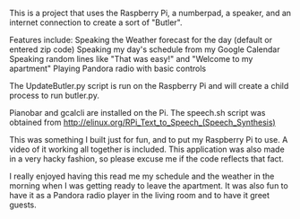 This is a project that uses the Raspberry Pi, a numberpad, a speaker,
and an internet connection to create a sort of "Butler".

Features include:
Speaking the Weather forecast for the day (default or entered zip code)
Speaking my day's schedule from my Google Calendar
Speaking random lines like "That was easy!" and "Welcome to my apartment"
Playing Pandora radio with basic controls

The UpdateButler.py script is run on the Raspberry Pi and will create 
a child process to run butler.py.

Pianobar and gcalcli are installed on the Pi.
The speech.sh script was obtained from http://elinux.org/RPi_Text_to_Speech_(Speech_Synthesis)

This was something I built just for fun, and to put my Raspberry Pi to use.
A video of it working all together is included.
This application was also made in a very hacky fashion, so please excuse me 
if the code reflects that fact.

I really enjoyed having this read me my schedule and the weather in the morning
when I was getting ready to leave the apartment.  It was also fun to have it as 
a Pandora radio player in the living room and to have it greet guests.
